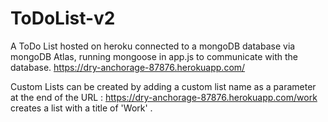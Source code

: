 # ToDoList-v2
A ToDo List hosted on heroku connected to a mongoDB database via mongoDB Atlas, running mongoose in app.js to communicate with the database.
https://dry-anchorage-87876.herokuapp.com/

Custom Lists can be created by adding a custom list name as a parameter at the end of the URL :
https://dry-anchorage-87876.herokuapp.com/work  creates a list with a title of 'Work' .



